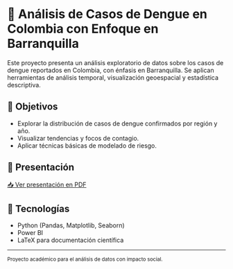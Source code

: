   <h1>🦟 Análisis de Casos de Dengue en Colombia con Enfoque en Barranquilla</h1>

  <p>Este proyecto presenta un análisis exploratorio de datos sobre los casos de dengue reportados en Colombia, con énfasis en Barranquilla. Se aplican herramientas de análisis temporal, visualización geoespacial y estadística descriptiva.</p>

  <h2>📌 Objetivos</h2>
  <ul>
    <li>Explorar la distribución de casos de dengue confirmados por región y año.</li>
    <li>Visualizar tendencias y focos de contagio.</li>
    <li>Aplicar técnicas básicas de modelado de riesgo.</li>
  </ul>

  <h2>📄 Presentación</h2>
  <a href="./Presentacion_AnalisisDengue.pdf" target="_blank">📥 Ver presentación en PDF</a>


  <h2>🔧 Tecnologías</h2>
  <ul>
    <li>Python (Pandas, Matplotlib, Seaborn)</li>
    <li>Power BI</li>
    <li>LaTeX para documentación científica</li>
  </ul>
  </p>

  <hr>
  <p><small>Proyecto académico para el análisis de datos con impacto social.</small></p>
</body>
</html>
